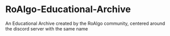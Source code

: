 # RoAlgo-Educational-Archive
An Educational Archive created by the RoAlgo community, centered around the discord server with the same name
